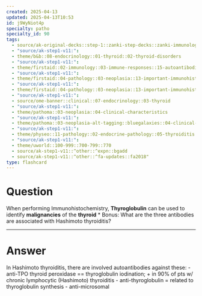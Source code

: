 ```yaml
---
created: 2025-04-13
updated: 2025-04-13T10:53
id: j9WyNiot4p
specialty: patho
specialty_id: 90
tags:
  - source/ak-original-decks::step-1::zanki-step-decks::zanki-immunology-+-general-pathology::pathoma-chapter-3-(neoplasia)
  - "source/ak-step1-v11:": 
  - theme/b&b::08-endocrinology::01-thyroid::02-thyroid-disorders
  - "source/ak-step1-v11:": 
  - theme/firstaid::02-immunology::03-immune-responses::15-autoantibodies
  - "source/ak-step1-v11:": 
  - theme/firstaid::04-pathology::03-neoplasia::13-important-immunohistochemical-stains
  - "source/ak-step1-v11:": 
  - theme/firstaid::04-pathology::03-neoplasia::13-important-immunohistochemical-stains::thyroglobulin
  - "source/ak-step1-v11:": 
  - source/ome-banner::clinical::07-endocrinology::03-thyroid
  - "source/ak-step1-v11:": 
  - theme/pathoma::03-neoplasia::04-clinical-characteristics
  - "source/ak-step1-v11:": 
  - theme/pathoma::03-neoplasia-alt-tagging::bluegalaxies::04-clinical-characteristics::immunohistochemistry
  - "source/ak-step1-v11:": 
  - theme/physeo::11-pathology::02-endocrine-pathology::05-thyroiditis
  - "source/ak-step1-v11:": 
  - theme/uworld::100-999::700-799::770
  - source/ak-step1-v11::^other::^expn::bgadd
  - source/ak-step1-v11::^other::^fa-updates::fa2018"
type: flashcard
---
```


# Question
When performing Immunohistochemistry, **Thyroglobulin** can be used to identify **malignancies** of the **thyroid**   * Bonus: What are the three antibodies are associated with Hashimoto thyroiditis?

---

# Answer
In Hashimoto thyroiditis, there are involved autoantibodies against these: - anti-TPO thyroid peroxidase == thyroglobulin iodination; + in 90% of pts w/ chronic lymphocytic (Hashimoto) thyroiditis - anti-thyroglobulin = related to thyroglobulin synthesis - anti-microsomal